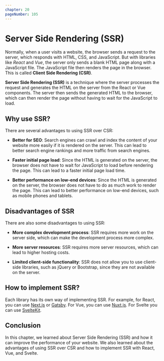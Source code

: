 ```yaml
---
chapter: 20
pageNumber: 105
---
```


# Server Side Rendering (SSR)

Normally, when a user visits a website, the browser sends a request to the server, which responds with HTML, CSS, and JavaScript. But with libraries like *React* and *Vue*, the server only sends a blank HTML page along with a JavaScript file. The JavaScript file then renders the page in the browser. This is called **Client Side Rendering (CSR)**.

**Server Side Rendering (SSR)** is a technique where the server processes the request and generates the HTML on the server from the React or Vue components. The server then sends the generated HTML to the browser, which can then render the page without having to wait for the JavaScript to load.

## Why use SSR?

There are several advantages to using SSR over CSR:

- **Better for SEO**: Search engines can crawl and index the content of your website more easily if it is rendered on the server. This can lead to better search engine rankings and more traffic from search engines.

- **Faster initial page load**: Since the HTML is generated on the server, the browser does not have to wait for JavaScript to load before rendering the page. This can lead to a faster initial page load time.

- **Better performance on low-end devices**: Since the HTML is generated on the server, the browser does not have to do as much work to render the page. This can lead to better performance on low-end devices, such as mobile phones and tablets.

## Disadvantages of SSR

There are also some disadvantages to using SSR:

- **More complex development process**: SSR requires more work on the server side, which can make the development process more complex.

- **More server resources**: SSR requires more server resources, which can lead to higher hosting costs.

- **Limited client-side functionality**: SSR does not allow you to use client-side libraries, such as jQuery or Bootstrap, since they are not available on the server.

## How to implement SSR?

Each library has its own way of implementing SSR. For example, for React, you can use [Next.js](https://nextjs.org/) or [Gatsby](https://www.gatsbyjs.com/). For Vue, you can use [Nuxt.js](https://nuxtjs.org/). For Svelte you can use [SvelteKit](https://kit.svelte.dev/).

## Conclusion

In this chapter, we learned about Server Side Rendering (SSR) and how it can improve the performance of your website. We also learned about the advantages of using SSR over CSR and how to implement SSR with React, Vue, and Svelte.